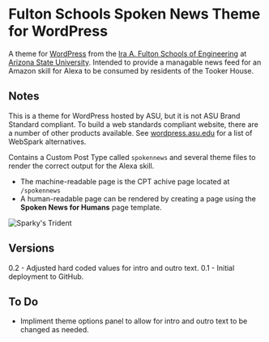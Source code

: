 # Fulton Schools Spoken News Theme for WordPress #

A theme for [WordPress](http://wordpress.org) from the [Ira A. Fulton Schools of Engineering](http://engineering.asu.edu) at [Arizona State University](http://asu.edu). Intended to provide a managable news feed for an Amazon skill for Alexa to be consumed by residents of the Tooker House. 

## Notes ##

This is a theme for WordPress hosted by ASU, but it is not ASU Brand Standard compliant. To build a web standards compliant website, there are a number of other products available. See [wordpress.asu.edu](https://wordpress.asu.edu) for a list of WebSpark alternatives. 

Contains a Custom Post Type called `spokennews` and several theme files to render the correct output for the Alexa skill.
- The machine-readable page is the CPT achive page located at `/spokennews`
- A human-readable page can be rendered by creating a page using the **Spoken News for Humans** page template.

![Sparky's Trident](https://brandguide.asu.edu/sites/default/files/styles/panopoly_image_original/public/asu_brandhq_images_master_pitchfork_0.png?itok=CdnAzLZW)

## Versions ##

0.2 - Adjusted hard coded values for intro and outro text.
0.1 - Initial deployment to GitHub.

## To Do ##
- Impliment theme options panel to allow for intro and outro text to be changed as needed.


